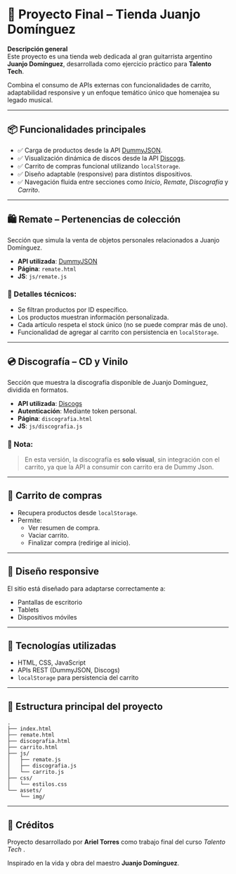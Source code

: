 # 🎸 Proyecto Final – Tienda Juanjo Domínguez

**Descripción general**  
Este proyecto es una tienda web dedicada al gran guitarrista argentino **Juanjo Domínguez**, desarrollada como ejercicio práctico para **Talento Tech**.

Combina el consumo de APIs externas con funcionalidades de carrito, adaptabilidad responsive y un enfoque temático único que homenajea su legado musical.

---

## 📦 Funcionalidades principales

- ✅ Carga de productos desde la API [DummyJSON](https://dummyjson.com/products).
- ✅ Visualización dinámica de discos desde la API [Discogs](https://api.discogs.com).
- ✅ Carrito de compras funcional utilizando `localStorage`.
- ✅ Diseño adaptable (responsive) para distintos dispositivos.
- ✅ Navegación fluida entre secciones como *Inicio*, *Remate*, *Discografía* y *Carrito*.

---

## 🛍️ Remate – Pertenencias de colección

Sección que simula la venta de objetos personales relacionados a Juanjo Domínguez.

- **API utilizada**: [DummyJSON](https://dummyjson.com/products)
- **Página**: `remate.html`
- **JS**: `js/remate.js`

### 🔧 Detalles técnicos:

- Se filtran productos por ID específico.
- Los productos muestran información personalizada.
- Cada artículo respeta el stock único (no se puede comprar más de uno).
- Funcionalidad de agregar al carrito con persistencia en `localStorage`.

---

## 💿 Discografía – CD y Vinilo

Sección que muestra la discografía disponible de Juanjo Domínguez, dividida en formatos.

- **API utilizada**: [Discogs](https://api.discogs.com/database/search)
- **Autenticación**: Mediante token personal.
- **Página**: `discografia.html`
- **JS**: `js/discografia.js`

### 📌 Nota:
> En esta versión, la discografía es **solo visual**, sin integración con el carrito,
 ya que la API a consumir con carrito era de Dummy Json. 
---

## 🛒 Carrito de compras

- Recupera productos desde `localStorage`.
- Permite:
  - Ver resumen de compra.
  - Vaciar carrito.
  - Finalizar compra (redirige al inicio).

---

## 📱 Diseño responsive

El sitio está diseñado para adaptarse correctamente a:

- Pantallas de escritorio
- Tablets
- Dispositivos móviles

---

## 🔧 Tecnologías utilizadas

- HTML, CSS, JavaScript
- APIs REST (DummyJSON, Discogs)
- `localStorage` para persistencia del carrito

---

## 📂 Estructura principal del proyecto

```plaintext
.
├── index.html
├── remate.html
├── discografia.html
├── carrito.html
├── js/
│   ├── remate.js
│   ├── discografia.js
│   └── carrito.js
├── css/
│   └── estilos.css
└── assets/
    └── img/
```

---

## 📝 Créditos

Proyecto desarrollado por **Ariel Torres** como trabajo final del curso *Talento Tech* .

Inspirado en la vida y obra del maestro **Juanjo Domínguez**.
